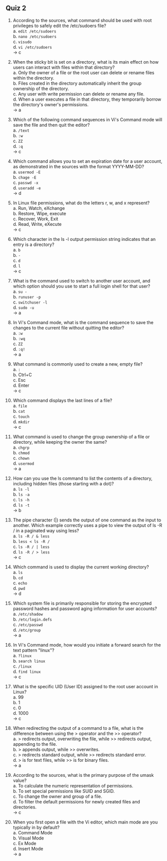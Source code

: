 ## Quiz 2
1. According to the sources, what command should be used with root privileges to safely edit the /etc/sudoers file? <br>
a. `edit /etc/sudoers` <br>
b. `nano /etc/sudoers` <br>
c. `visudo` <br>
d. `vi /etc/sudoers` <br>
-> c

2. When the sticky bit is set on a directory, what is its main effect on how users can interact with files within that directory? <br>
a. Only the owner of a file or the root user can delete or rename files within the directory.<br>
b. Files created in the directory automatically inherit the group ownership of the directory.<br>
c. Any user with write permission can delete or rename any file.<br>
d. When a user executes a file in that directory, they temporarily borrow the directory's owner's permissions.<br>
-> a

3. Which of the following command sequences in Vi's Command mode will save the file and then quit the editor?<br>
a. `/text`<br>
b. `:w`<br>
c. `ZZ`<br>
d. `:q`<br>
-> c

4. Which command allows you to set an expiration date for a user account, as demonstrated in the sources with the format YYYY-MM-DD?<br>
a. `usermod -E`<br>
b. `chage -E`<br>
c. `passwd -x`<br>
d. `useradd -e`<br>
-> d

5. In Linux file permissions, what do the letters r, w, and x represent?<br>
a. Run, Watch, eXchange<br>
b. Restore, Wipe, execute<br>
c. Recover, Work, Exit<br>
d. Read, Write, eXecute<br>
-> c

6. Which character in the ls -l output permission string indicates that an entry is a directory?<br>
a. `b`<br>
b. `-`<br>
c. `d`<br>
d. `l`<br>
-> c

7. What is the command used to switch to another user account, and which option should you use to start a full login shell for that user?<br>
a. `su -`<br>
b. `runuser -p`<br>
c. `switchuser -l`<br>
d. `sudo -u`<br>
-> a

8. In Vi's Command mode, what is the command sequence to save the changes to the current file without quitting the editor?<br>
a. `:w`<br>
b. `:wq`<br>
c. `ZZ`<br>
d. `:q!`<br>
-> a

9. What command is commonly used to create a new, empty file?<br>
a. `:`<br>
b. Ctrl+C<br>
c. Esc<br>
d. Enter<br>
-> c

10.  Which command displays the last lines of a file?<br>
a. `file`<br>
b. `cat`<br>
c. `touch`<br>
d. `mkdir`<br>
-> c

11. What command is used to change the group ownership of a file or directory, while keeping the owner the same? <br>
a. `chgrp` <br>
b. `chmod` <br>
c. `chown` <br>
d. `usermod` <br>
-> a

12. How can you use the ls command to list the contents of a directory, including hidden files (those starting with a dot)? <br>
a. `ls -l` <br>
b. `ls -a` <br>
c. `ls -h` <br>
d. `ls -t` <br>
-> b

13. The pipe character (|) sends the output of one command as the input to another. Which example correctly uses a pipe to view the output of ls -R / in a paginated way using less?<br>
a. `ls -R / & less`<br>
b. `less < ls -R /`<br>
c. `ls -R / | less`<br>
d. `ls -R / > less`<br>
-> c

14. Which command is used to display the current working directory?<br>
a. `ls`<br>
b. `cd`<br>
c. `echo`<br>
d. `pwd`<br>
-> d

15. Which system file is primarily responsible for storing the encrypted password hashes and password aging information for user accounts?<br>
a. `/etc/shadow`<br>
b. `/etc/login.defs`<br>
c. `/etc/passwd`<br>
d. `/etc/group`<br>
-> a

16. In Vi's Command mode, how would you initiate a forward search for the text pattern "linux"?<br>
a. `?linux`<br>
b. `search linux`<br>
c. `/linux`<br>
d. `find linux`<br>
-> c

17. What is the specific UID (User ID) assigned to the root user account in Linux?<br>
a. 99<br>
b. 1<br>
c. 0<br>
d. 1000<br>
-> c

18. When redirecting the output of a command to a file, what is the difference between using the > operator and the >> operator?<br>
a. > redirects output, overwriting the file, while >> redirects output, appending to the file.<br>
b. > appends output, while >> overwrites.<br>
c. > redirects standard output, while >> redirects standard error.<br>
d. > is for text files, while >> is for binary files.<br>
-> a

19. According to the sources, what is the primary purpose of the umask value?<br>
a. To calculate the numeric representation of permissions.<br>
b. To set special permissions like SUID and SGID.<br>
c. To change the owner and group of a file.<br>
d. To filter the default permissions for newly created files and directories.<br>
-> c

20.  When you first open a file with the Vi editor, which main mode are you typically in by default?<br>
a. Command Mode<br>
b. Visual Mode<br>
c. Ex Mode<br>
d. Insert Mode<br>
-> a
